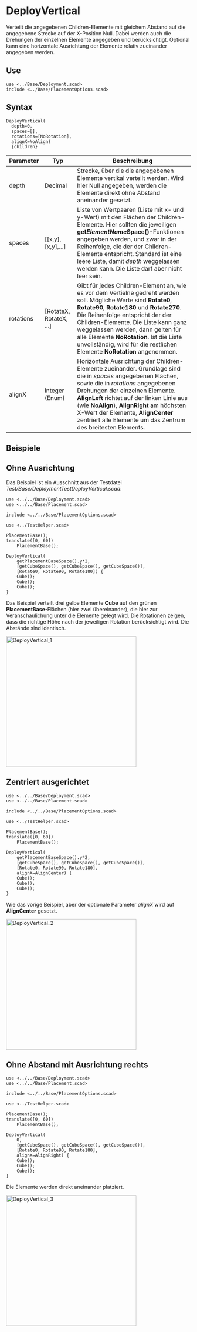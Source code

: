 # DeployVertical
Verteilt die angegebenen Children-Elemente mit gleichem Abstand auf die angegebene Strecke auf der X-Position Null. Dabei werden auch die Drehungen der einzelnen Elemente angegeben und berücksichtigt. Optional kann eine horizontale Ausrichtung der Elemente relativ zueinander angegeben werden.

## Use
```
use <../Base/Deployment.scad>
include <../Base/PlacementOptions.scad>
```

## Syntax
```
DeployVertical(
  depth=0, 
  spaces=[], 
  rotations=[NoRotation],
  alignX=NoAlign)
  {children}
```

| Parameter | Typ | Beschreibung |
| ------ | ------ | ------ |
| depth | Decimal | Strecke, über die die angegebenen Elemente vertikal verteilt werden. Wird hier Null angegeben, werden die Elemente direkt ohne Abstand aneinander gesetzt. |
| spaces| \[\[x,y],\[x,y],...] | Liste von Wertpaaren (Liste mit x- und y-Wert) mit den Flächen der Children-Elemente. Hier sollten die jeweiligen __get*ElementName*Space()__-Funktionen angegeben werden, und zwar in der Reihenfolge, die der der Children-Elemente entspricht. Standard ist eine leere Liste, damit *depth* weggelassen werden kann. Die Liste darf aber nicht leer sein. |
| rotations | \[RotateX, RotateX, ...] |Gibt für jedes Children-Element an, wie es vor dem Vertielne gedreht werden soll. Mögliche Werte sind __Rotate0__, __Rotate90__, __Rotate180__ und __Rotate270__. Die Reihenfolge entspricht der der Children-Elemente. Die Liste kann ganz weggelassen werden, dann gelten für alle Elemente __NoRotation__. Ist die Liste unvollständig, wird für die restlichen Elemente __NoRotation__ angenommen. |
| alignX | Integer (Enum) | Horizontale Ausrichtung der Children-Elemente zueinander. Grundlage sind die in *spaces* angegebenen Flächen, sowie die in *rotations* angegebenen Drehungen der einzelnen Elemente. __AlignLeft__ richtet auf der linken Linie aus (wie __NoAlign__), __AlignRight__ am höchsten X-Wert der Elemente, __AlignCenter__ zentriert alle Elemente um das Zentrum des breitesten Elements. |

## Beispiele

## Ohne Ausrichtung
Das Beispiel ist ein Ausschnitt aus der Testdatei *Test/Base/DeploymentTestDeployVertical.scad*:

```
use <../../Base/Deployment.scad>
use <../../Base/Placement.scad>

include <../../Base/PlacementOptions.scad>

use <../TestHelper.scad>

PlacementBase();
translate([0, 60])
    PlacementBase();

DeployVertical(
    getPlacementBaseSpace().y*2, 
    [getCubeSpace(), getCubeSpace(), getCubeSpace()],
    [Rotate0, Rotate90, Rotate180]) {
    Cube();
    Cube();
    Cube();
}
```

Das Beispiel verteilt drei gelbe Elemente __Cube__ auf den grünen __PlacementBase__-Flächen (hier zwei übereinander), die hier zur Veranschaulichung unter die Elemente gelegt wird. Die Rotationen zeigen, dass die richtige Höhe nach der jeweiligen Rotation berücksichtigt wird. Die Abstände sind identisch.

<img width="355" alt="DeployVertical_1" src="https://user-images.githubusercontent.com/48654609/168467555-2a7ccd27-dc2c-4b1e-8259-e709bb630922.png">

## Zentriert ausgerichtet

```
use <../../Base/Deployment.scad>
use <../../Base/Placement.scad>

include <../../Base/PlacementOptions.scad>

use <../TestHelper.scad>

PlacementBase();
translate([0, 60])
    PlacementBase();

DeployVertical(
    getPlacementBaseSpace().y*2, 
    [getCubeSpace(), getCubeSpace(), getCubeSpace()],
    [Rotate0, Rotate90, Rotate180],
    alignX=AlignCenter) {
    Cube();
    Cube();
    Cube();
}
```

Wie das vorige Beispiel, aber der optionale Parameter *alignX* wird auf __AlignCenter__ gesetzt.

<img width="355" alt="DeployVertical_2" src="https://user-images.githubusercontent.com/48654609/168467597-172d0b64-d9ca-4851-8df3-c1058f34661b.png">

## Ohne Abstand mit Ausrichtung rechts

```
use <../../Base/Deployment.scad>
use <../../Base/Placement.scad>

include <../../Base/PlacementOptions.scad>

use <../TestHelper.scad>

PlacementBase();
translate([0, 60])
    PlacementBase();

DeployVertical(
    0, 
    [getCubeSpace(), getCubeSpace(), getCubeSpace()],
    [Rotate0, Rotate90, Rotate180],
    alignX=AlignRight) {
    Cube();
    Cube();
    Cube();
}
```

Die Elemente werden direkt aneinander platziert.

<img width="355" alt="DeployVertical_3" src="https://user-images.githubusercontent.com/48654609/168467660-d6692209-38fc-4727-a96b-7560928f9945.png">
